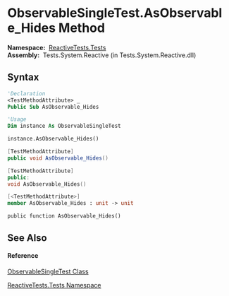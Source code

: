 # ObservableSingleTest.AsObservable\_Hides Method

**Namespace:**  [ReactiveTests.Tests](ReactiveTests.Tests\ReactiveTests.Tests.md)  
**Assembly:**  Tests.System.Reactive (in Tests.System.Reactive.dll)

## Syntax

```vb
'Declaration
<TestMethodAttribute> _
Public Sub AsObservable_Hides
```

```vb
'Usage
Dim instance As ObservableSingleTest

instance.AsObservable_Hides()
```

```csharp
[TestMethodAttribute]
public void AsObservable_Hides()
```

```c++
[TestMethodAttribute]
public:
void AsObservable_Hides()
```

```fsharp
[<TestMethodAttribute>]
member AsObservable_Hides : unit -> unit 
```

```jscript
public function AsObservable_Hides()
```

## See Also

#### Reference

[ObservableSingleTest Class](ObservableSingleTest\ObservableSingleTest.md)

[ReactiveTests.Tests Namespace](ReactiveTests.Tests\ReactiveTests.Tests.md)
